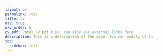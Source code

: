 ```yaml
---
layout: cv
permalink: /cv/
title: cv
nav: true
nav_order: 5
cv_pdf: Patel_CV.pdf # you can also use external links here
description: This is a description of the page. You can modify it in '_pages/cv.md'. You can also change or remove the top pdf download button.
toc:
  sidebar: left
---
```

